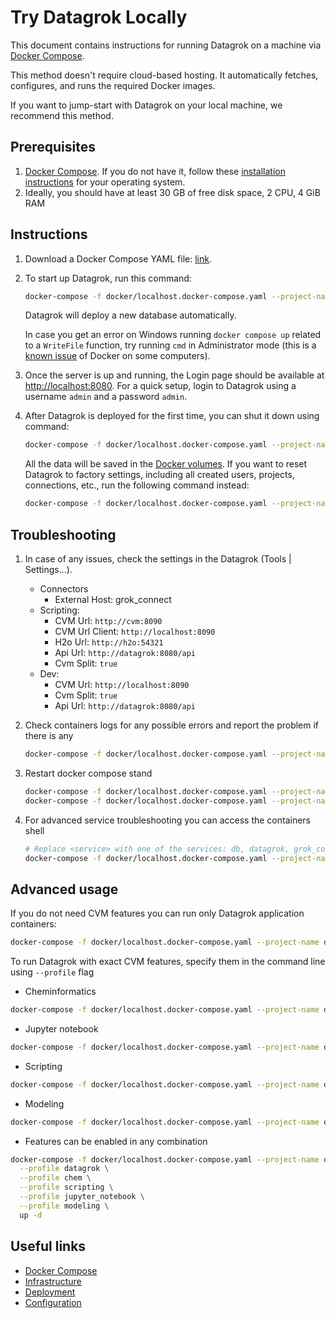<!-- TITLE: Try Datagrok Locally -->
<!-- SUBTITLE: -->

# Try Datagrok Locally

This document contains instructions for running Datagrok on a machine
via [Docker Compose](https://docs.docker.com/compose/).

This method doesn't require cloud-based hosting. It automatically fetches, configures, and runs the required Docker
images.

If you want to jump-start with Datagrok on your local machine, we recommend this method.

## Prerequisites

1. [Docker Compose](https://docs.docker.com/compose/). If you do not have it, follow
   these [installation instructions](https://docs.docker.com/compose/install/) for your operating system.
2. Ideally, you should have at least 30 GB of free disk space, 2 CPU, 4 GiB RAM

## Instructions

1. Download a Docker Compose YAML
   file: [link](https://github.com/datagrok-ai/public/blob/master/docker/localhost.docker-compose.yaml).

2. To start up Datagrok, run this command:
   ```bash
   docker-compose -f docker/localhost.docker-compose.yaml --project-name datagrok --profile all up -d
   ```
   Datagrok will deploy a new database automatically.

   In case you get an error on Windows running `docker compose up` related to a `WriteFile`
   function, try running `cmd`
   in Administrator mode (this is a [known issue](https://github.com/docker/compose/issues/4531) of Docker on some
   computers).

3. Once the server is up and running, the Login page should be available
   at [http://localhost:8080](http://localhost:8080). For a quick setup, login to Datagrok using a username `admin`
   and a password `admin`.

4. After Datagrok is deployed for the first time, you can shut it down using command:
   ```bash
   docker-compose -f docker/localhost.docker-compose.yaml --project-name datagrok --profile all stop
   ```
   All the data will be saved in the [Docker volumes](https://docs.docker.com/storage/volumes/). If you want to reset
   Datagrok to factory settings, including all created users, projects, connections, etc., run the following command
   instead:
   ```bash
   docker-compose -f docker/localhost.docker-compose.yaml --project-name datagrok --profile all down --volumes
   ```

## Troubleshooting

1. In case of any issues, check the settings in the Datagrok (Tools | Settings...).
    * Connectors
        * External Host: grok_connect
    * Scripting:
        * CVM Url: `http://cvm:8090`
        * CVM Url Client: `http://localhost:8090`
        * H2o Url: `http://h2o:54321`
        * Api Url: `http://datagrok:8080/api`
        * Cvm Split: `true`
    * Dev:
        * CVM Url: `http://localhost:8090`
        * Cvm Split: `true`
        * Api Url: `http://datagrok:8080/api`

2. Check containers logs for any possible errors and report the problem if there is any
   ```bash
   docker-compose -f docker/localhost.docker-compose.yaml --project-name datagrok --profile all logs
   ```
3. Restart docker compose stand
    ```bash
    docker-compose -f docker/localhost.docker-compose.yaml --project-name datagrok --profile all stop
    docker-compose -f docker/localhost.docker-compose.yaml --project-name datagrok --profile all up -d
    ```
4. For advanced service troubleshooting you can access the containers shell
    ```bash
    # Replace <service> with one of the services: db, datagrok, grok_connect, grok_compute, jupyter_notebook, jupyter_kernel_gateway, h2o
    docker-compose -f docker/localhost.docker-compose.yaml --project-name datagrok --profile all exec <service> /bin/sh
    ```

## Advanced usage

If you do not need CVM features you can run only Datagrok application containers:
```bash
docker-compose -f docker/localhost.docker-compose.yaml --project-name datagrok --profile datagrok up -d
```

To run Datagrok with exact CVM features, specify them in the command line using `--profile` flag
* Cheminformatics
```bash
docker-compose -f docker/localhost.docker-compose.yaml --project-name datagrok --profile datagrok --profile chem up -d
```
* Jupyter notebook
```bash
docker-compose -f docker/localhost.docker-compose.yaml --project-name datagrok --profile datagrok --profile jupyter_notebook up -d
```
* Scripting
```bash
docker-compose -f docker/localhost.docker-compose.yaml --project-name datagrok --profile datagrok --profile scripting up -d
```
* Modeling
```bash
docker-compose -f docker/localhost.docker-compose.yaml --project-name datagrok --profile datagrok --profile modeling up -d
```
* Features can be enabled in any combination
```bash
docker-compose -f docker/localhost.docker-compose.yaml --project-name datagrok \
  --profile datagrok \
  --profile chem \
  --profile scripting \
  --profile jupyter_notebook \
  --profile modeling \
  up -d
```

## Useful links

* [Docker Compose](https://docs.docker.com/compose/)
* [Infrastructure](infrastructure.md)
* [Deployment](deploy.md)
* [Configuration](configuration.md)
